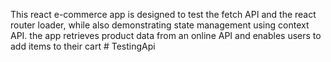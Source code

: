 This react e-commerce app is designed to test the fetch API and the react router loader, while also demonstrating state management using context API. the app retrieves product data from an online API and enables users to add items to their cart # TestingApi
